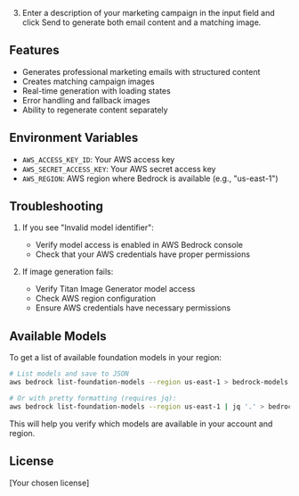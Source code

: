 
3. Enter a description of your marketing campaign in the input field and click Send to generate both email content and a matching image.

## Features

- Generates professional marketing emails with structured content
- Creates matching campaign images
- Real-time generation with loading states
- Error handling and fallback images
- Ability to regenerate content separately

## Environment Variables

- `AWS_ACCESS_KEY_ID`: Your AWS access key
- `AWS_SECRET_ACCESS_KEY`: Your AWS secret access key
- `AWS_REGION`: AWS region where Bedrock is available (e.g., "us-east-1")

## Troubleshooting

1. If you see "Invalid model identifier":
   - Verify model access is enabled in AWS Bedrock console
   - Check that your AWS credentials have proper permissions

2. If image generation fails:
   - Verify Titan Image Generator model access
   - Check AWS region configuration
   - Ensure AWS credentials have necessary permissions


## Available Models

To get a list of available foundation models in your region:

```bash
# List models and save to JSON
aws bedrock list-foundation-models --region us-east-1 > bedrock-models.json

# Or with pretty formatting (requires jq):
aws bedrock list-foundation-models --region us-east-1 | jq '.' > bedrock-models.json
```

This will help you verify which models are available in your account and region.

## License

[Your chosen license]